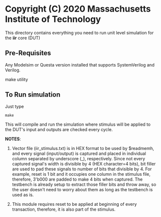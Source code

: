# Copyright (C) 2020 Massachusetts Institute of Technology #


This directory contains everything you need to run unit level simulation for the **iir** core (DUT)

## Pre-Requisites ##

Any Modelsim or Questa version installed that supports SystemVerilog and Verilog.

make utility

## To Run simulation ##

Just type  

```
make
```

This will compile and run the simulation where stimulus will be applied to the DUT's input and outputs are checked every cycle.

**NOTES**:

1. Vector file (iir_stimulus.txt) is in HEX format to be used by $readmemh, and every signal (input/output) is captured and placed in individual column separated by underscore (_), respectively. Since not every captured signal's width is divisible by 4 (HEX character=4 bits), bit filler are used to pad these signals to number of bits that divisible by 4. For example, reset is 1 bit and it occupies one column in the stimulus file, therefore, 3'b000 are padded to make 4 bits when captured. The testbench is already setup to extract those filler bits and throw away, so the user doesn't need to worry about them as long as the testbench is used as is.

2. This module requires reset to be applied at beginning of every transaction, therefore, it is also part of the stimulus.

